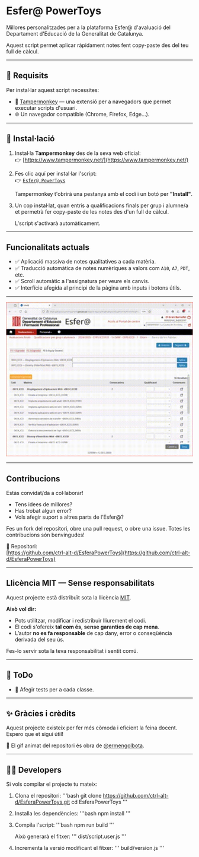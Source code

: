 # Esfer@ PowerToys

Millores personalitzades per a la plataforma Esfer@ d'avaluació del Departament d'Educació de la Generalitat de Catalunya.

Aquest script permet aplicar ràpidament notes fent copy-paste des del teu full de càlcul.

---

## 🔧 Requisits

Per instal·lar aquest script necessites:

- 🔌 [Tampermonkey](https://www.tampermonkey.net/) — una extensió per a navegadors que permet executar scripts d'usuari.
- 🌐 Un navegador compatible (Chrome, Firefox, Edge...).

---

## 🚀 Instal·lació

1. Instal·la **Tampermonkey** des de la seva web oficial:  
   👉 [https://www.tampermonkey.net/](https://www.tampermonkey.net/)

2. Fes clic aquí per instal·lar l'script:  
   👉 [`Esfer@ PowerToys`](https://raw.githubusercontent.com/ctrl-alt-d/EsferaPowerToys/refs/heads/main/dist/script.user.js)

   Tampermonkey t'obrirà una pestanya amb el codi i un botó per **"Install"**.

3. Un cop instal·lat, quan entris a qualificacions finals per grup i alumne/a et permetrà fer copy-paste de les notes des d'un full de càlcul.

   L'script s'activarà automàticament.

---

## Funcionalitats actuals

- ✅ Aplicació massiva de notes qualitatives a cada matèria.
- ✅ Traducció automàtica de notes numèriques a valors com `A10`, `A7`, `PDT`, etc.
- ✅ Scroll automàtic a l'assignatura per veure els canvis.
- ✅ Interfície afegida al principi de la pàgina amb inputs i botons útils.

---

![Captura de pantalla](./docs/video.gif)

---

## Contribucions

Estàs convidat/da a col·laborar!

- Tens idees de millores?
- Has trobat algun error?
- Vols afegir suport a altres parts de l’Esfer@?

Fes un fork del repositori, obre una pull request, o obre una issue. Totes les contribucions són benvingudes!

📌 Repositori:  
[https://github.com/ctrl-alt-d/EsferaPowerToys](https://github.com/ctrl-alt-d/EsferaPowerToys)

---

## Llicència MIT — Sense responsabilitats

Aquest projecte està distribuït sota la llicència [MIT](./LICENSE).

**Això vol dir:**

- Pots utilitzar, modificar i redistribuir lliurement el codi.
- El codi s'ofereix **tal com és**, **sense garanties de cap mena**.
- L’autor **no es fa responsable** de cap dany, error o conseqüència derivada del seu ús.

Fes-lo servir sota la teva responsabilitat i sentit comú.

---

## 📝 ToDo

- 🧹 Afegir tests per a cada classe.

---

## ✨ Gràcies i crèdits

Aquest projecte existeix per fer més còmoda i eficient la feina docent.  
Espero que et sigui útil!

🎨 El gif animat del repositori és obra de [@ermengolbota](https://github.com/ermengolbota).

---

## 👩‍💻 Developers

Si vols compilar el projecte tu mateix:

1. Clona el repositori:
   '''bash
   git clone https://github.com/ctrl-alt-d/EsferaPowerToys.git
   cd EsferaPowerToys
   '''

2. Installa les dependències:
   '''bash
   npm install
   '''

3. Compila l'script:
   '''bash
   npm run build
   '''

   Això generarà el fitxer:
   '''
   dist/script.user.js
   '''

4. Incrementa la versió modificant el fitxer:
   '''
   build/version.js
   '''


